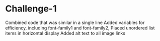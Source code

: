 # Challenge-1

Combined code that was similar in a single line
Added variables for efficiency, including font-family1 and font-family2, 
Placed unordered list items in horizontal display
Added alt text to all image links
